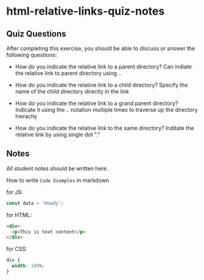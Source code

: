 # html-relative-links-quiz-notes

## Quiz Questions

After completing this exercise, you should be able to discuss or answer the following questions:

- How do you indicate the relative link to a parent directory?
  Can indiate the relative link to parent directory using ..

- How do you indicate the relative link to a child directory?
  Specify the name of the child directory directly in the link

- How do you indicate the relative link to a grand parent directory?
  Indicate it using the .. notation multiple times to traverse up the directory hierachy

- How do you indicate the relative link to the same directory?
  Inditate the relative link by using single dot "."

## Notes

All student notes should be written here.

How to write `Code Examples` in markdown

for JS:

```javascript
const data = 'Howdy';
```

for HTML:

```html
<div>
  <p>This is text content</p>
</div>
```

for CSS:

```css
div {
  width: 100%;
}
```
